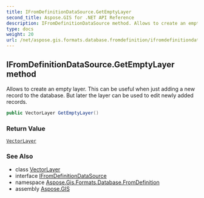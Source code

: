 ```yaml
---
title: IFromDefinitionDataSource.GetEmptyLayer
second_title: Aspose.GIS for .NET API Reference
description: IFromDefinitionDataSource method. Allows to create an empty layer. This can be useful when just adding a new record to the database. But later the layer can be used to edit newly added records
type: docs
weight: 20
url: /net/aspose.gis.formats.database.fromdefinition/ifromdefinitiondatasource/getemptylayer/
---
```

## IFromDefinitionDataSource.GetEmptyLayer method

Allows to create an empty layer. This can be useful when just adding a new record to the database. But later the layer can be used to edit newly added records.

```csharp
public VectorLayer GetEmptyLayer()
```

### Return Value

[`VectorLayer`](../../../aspose.gis/vectorlayer/)

### See Also

* class [VectorLayer](../../../aspose.gis/vectorlayer/)
* interface [IFromDefinitionDataSource](../)
* namespace [Aspose.Gis.Formats.Database.FromDefinition](../../ifromdefinitiondatasource/)
* assembly [Aspose.GIS](../../../)


